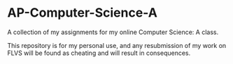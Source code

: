 # AP-Computer-Science-A
A collection of my assignments for my online Computer Science: A class. 

This repository is for my personal use, and any resubmission of my work on FLVS will be found as cheating and will result in consequences. 

